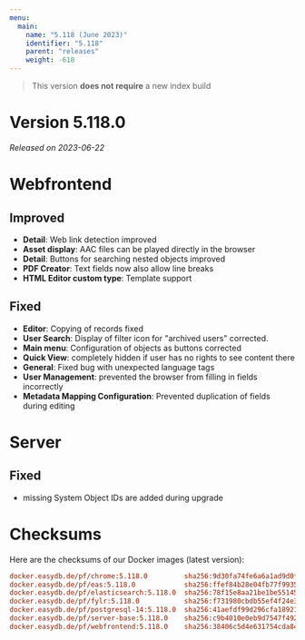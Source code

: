 ```yaml
---
menu:
  main:
    name: "5.118 (June 2023)"
    identifier: "5.118"
    parent: "releases"
    weight: -618
---
```



> This version **does not require** a new index build


# Version 5.118.0

*Released on 2023-06-22*

# Webfrontend

## Improved

* **Detail**: Web link detection improved
* **Asset display**: AAC files can be played directly in the browser
* **Detail**: Buttons for searching nested objects improved
* **PDF Creator**: Text fields now also allow line breaks
* **HTML Editor custom type**: Template support

## Fixed

* **Editor**: Copying of records fixed
* **User Search**: Display of filter icon for "archived users" corrected.
* **Main menu**: Configuration of objects as buttons corrected
* **Quick View**: completely hidden if user has no rights to see content there
* **General**: Fixed bug with unexpected language tags
* **User Management**: prevented the browser from filling in fields incorrectly
* **Metadata Mapping Configuration**: Prevented duplication of fields during editing

# Server

## Fixed

* missing System Object IDs are added during upgrade

# Checksums

Here are the checksums of our Docker images (latest version):

```ini
docker.easydb.de/pf/chrome:5.118.0         sha256:9d30fa74fe6a6a1ad9d0f36e84e4489093d04a37b341c4fe8f98f96969ba054a
docker.easydb.de/pf/eas:5.118.0            sha256:ffef84b28e04fb77f9935fa9d0cada573a250954021aa5acaeda58270aee82d0
docker.easydb.de/pf/elasticsearch:5.118.0  sha256:78f15e8aa21be1be55145969d37613849ce3d6aa5724efa08ce2a5f9b6c02b35
docker.easydb.de/pf/fylr:5.118.0           sha256:f731980cbdb55ef4f24e3902753dd8ad7735b53b921943fb8c1f6b3eb8e4dc5b
docker.easydb.de/pf/postgresql-14:5.118.0  sha256:41aefdf99d296cfa189215fa3ff1fc60e1073091d8bfba0fa156a54ce42d14df
docker.easydb.de/pf/server-base:5.118.0    sha256:c9b4010e0eb9d7547f492aa51f1d5d16f7c8bf1e7a8df3ceb53ee548184080dd
docker.easydb.de/pf/webfrontend:5.118.0    sha256:38406c5d4e631754cda84c4fb710b09d4b67f50ca9f4c09f05a55ceb08e846ef
```
